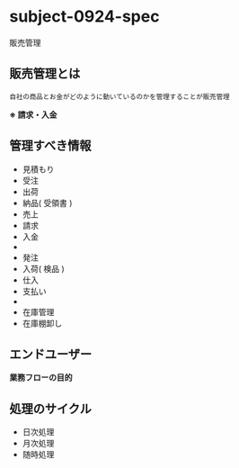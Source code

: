 # subject-0924-spec
販売管理

## 販売管理とは
```
自社の商品とお金がどのように動いているのかを管理することが販売管理
```
**※ 請求・入金**

## 管理すべき情報
- 見積もり
- 受注
- 出荷
- 納品( 受領書 )
- 売上
- 請求
- 入金
- 
- 発注
- 入荷( 検品 )
- 仕入
- 支払い
-
- 在庫管理
- 在庫棚卸し

## エンドユーザー
**業務フローの目的**

## 処理のサイクル
- 日次処理
- 月次処理
- 随時処理
